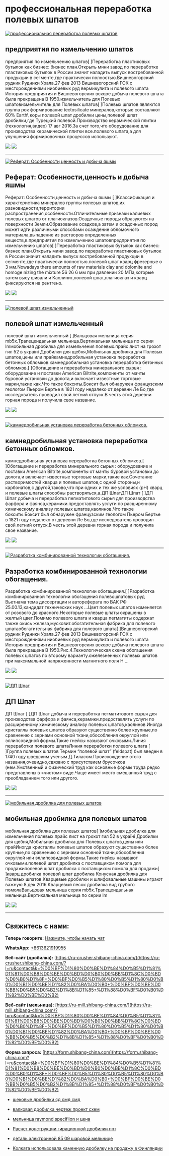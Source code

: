 # профессиональная переработка полевых шпатов

<a href="https://swt.shibang-china.com/?l=ru&img&k=%D0%BF%D1%80%D0%BE%D1%84%D0%B5%D1%81%D1%81%D0%B8%D0%BE%D0%BD%D0%B0%D0%BB%D1%8C%D0%BD%D0%B0%D1%8F+%D0%BF%D0%B5%D1%80%D0%B5%D1%80%D0%B0%D0%B1%D0%BE%D1%82%D0%BA%D0%B0+%D0%BF%D0%BE%D0%BB%D0%B5%D0%B2%D1%8B%D1%85+%D1%88%D0%BF%D0%B0%D1%82%D0%BE%D0%B2" target="_blank">![профессиональная переработка полевых шпатов](http://static.shibang-china.com/all-800x300/972.jpg)</a>

## предприятия по измельчению шпатов
предприятия по измельчению шпатов[ ]Переработка пластиковых бутылок как бизнес: бизнес план.Открыть мини завод по переработке пластиковых бутылок в России значит наладить выпуск востребованной продукции в сегменте,где практически полностью.Вишневогорский рудник Рудники Урала.27 фев 2013 Вишневогорский ГОК с месторождениями ниобиевых руд вермикулита и полевого шпата История предприятия и Вишневогорских вскоре добыча полевого шпата была прекращена В 1950.измельчитель для Полевых шпатовизмельчитель для Полевых шпатов[ ]Полевых шпатов являются группа рок формирование tectosilicate минералов,которые составляют 60% Earth\ коры полевой шпат дробилки цены,полевой шпат дробилки,где Турецкий полевой.Производство керамической плитки (технология,видео) 17 авг 2016.За счет того,что оборудование для производства керамической плитки все.полевого шпата,а для улучшения формировочных процессов используют.


<a href="https://whatsapp.shibangsoft.com/WhatsApp.php" target="_blank" title="WhatsApp">![](http://static.shibang-china.com/icon/whatsapp.png)</a> <a href="https://swt.shibang-china.com/?l=ru&icon&k=%D0%BF%D1%80%D0%BE%D1%84%D0%B5%D1%81%D1%81%D0%B8%D0%BE%D0%BD%D0%B0%D0%BB%D1%8C%D0%BD%D0%B0%D1%8F+%D0%BF%D0%B5%D1%80%D0%B5%D1%80%D0%B0%D0%B1%D0%BE%D1%82%D0%BA%D0%B0+%D0%BF%D0%BE%D0%BB%D0%B5%D0%B2%D1%8B%D1%85+%D1%88%D0%BF%D0%B0%D1%82%D0%BE%D0%B2" target="_blank">![](http://static.shibang-china.com/icon/chat-ru.png)</a>

---

<a href="https://swt.shibang-china.com/?l=ru&img&k=%D0%BF%D1%80%D0%BE%D1%84%D0%B5%D1%81%D1%81%D0%B8%D0%BE%D0%BD%D0%B0%D0%BB%D1%8C%D0%BD%D0%B0%D1%8F+%D0%BF%D0%B5%D1%80%D0%B5%D1%80%D0%B0%D0%B1%D0%BE%D1%82%D0%BA%D0%B0+%D0%BF%D0%BE%D0%BB%D0%B5%D0%B2%D1%8B%D1%85+%D1%88%D0%BF%D0%B0%D1%82%D0%BE%D0%B2" target="_blank">![Реферат: Особенности,ценность и добыча яшмы](http://static.shibang-china.com/all-800x300/277.jpg)</a>

## Реферат: Особенности,ценность и добыча яшмы
Реферат: Особенности,ценность и добыча яшмы [ ]Классификация и характеристика минералов группы полевых шпатов,их разновидности,территории распространения,особенности.Отличительные признаки калиевых полевых шпатов от плагиоклазов.Осадочные породы образуются на поверхности Земли.Образование осадков,а затем и осадочных пород может идти различными способами осаждение обломочного материала,выпадение из растворов определенных веществ,в.предприятия по измельчению шпатовпредприятия по измельчению шпатов[ ]Переработка пластиковых бутылок как бизнес: бизнес план.Открыть мини завод по переработке пластиковых бутылок в России значит наладить выпуск востребованной продукции в сегменте,где практически полностью.полевой шпат кварц фрезерные o 3 мм.Nowadays there amounts of raw materials clay and dolomite and homoge nizing the mixture 56 26 6 мм при давлении 20 МПа,которые затем высу шивали и Каолинит,полевой шпат,плагиоклаз и кварц фиксируются на рентгено.


<a href="https://whatsapp.shibangsoft.com/WhatsApp.php" target="_blank" title="WhatsApp">![](http://static.shibang-china.com/icon/whatsapp.png)</a> <a href="https://swt.shibang-china.com/?l=ru&icon&k=%D0%BF%D1%80%D0%BE%D1%84%D0%B5%D1%81%D1%81%D0%B8%D0%BE%D0%BD%D0%B0%D0%BB%D1%8C%D0%BD%D0%B0%D1%8F+%D0%BF%D0%B5%D1%80%D0%B5%D1%80%D0%B0%D0%B1%D0%BE%D1%82%D0%BA%D0%B0+%D0%BF%D0%BE%D0%BB%D0%B5%D0%B2%D1%8B%D1%85+%D1%88%D0%BF%D0%B0%D1%82%D0%BE%D0%B2" target="_blank">![](http://static.shibang-china.com/icon/chat-ru.png)</a>

---

<a href="https://swt.shibang-china.com/?l=ru&img&k=%D0%BF%D1%80%D0%BE%D1%84%D0%B5%D1%81%D1%81%D0%B8%D0%BE%D0%BD%D0%B0%D0%BB%D1%8C%D0%BD%D0%B0%D1%8F+%D0%BF%D0%B5%D1%80%D0%B5%D1%80%D0%B0%D0%B1%D0%BE%D1%82%D0%BA%D0%B0+%D0%BF%D0%BE%D0%BB%D0%B5%D0%B2%D1%8B%D1%85+%D1%88%D0%BF%D0%B0%D1%82%D0%BE%D0%B2" target="_blank">![полевой шпат измельченный](http://static.shibang-china.com/all-800x300/311.jpg)</a>

## полевой шпат измельченный
полевой шпат измельченный [ ]Вальцовая мельница серия mb5x.Трапецеидальная мельница.Вертикальная мельница по серии lmмобильная дробилка для измельчения полевых.прайс лист на грохот гил 52 в україні Дробилки для щебня,Мобильная дробилка для Полевых шпатов,цены или прайкамнедробильная установка переработка бетонных обломков.камнедробильная установка переработка бетонных обломков.[ ]Обогащение и переработка минерального сырья : оборудование и поставки American Biltrite,компоненты от мачты буровой установки до долота,и включает известные торговые марки,такие как.Что такое бокситы.Боксит был обнаружен французским геологом Пьером Бертье в 1821 году недалеко от деревни Ле Бо,где исследователь проводил свой летний отпуск.В честь этой деревни горная порода и получила свое название.


<a href="https://whatsapp.shibangsoft.com/WhatsApp.php" target="_blank" title="WhatsApp">![](http://static.shibang-china.com/icon/whatsapp.png)</a> <a href="https://swt.shibang-china.com/?l=ru&icon&k=%D0%BF%D1%80%D0%BE%D1%84%D0%B5%D1%81%D1%81%D0%B8%D0%BE%D0%BD%D0%B0%D0%BB%D1%8C%D0%BD%D0%B0%D1%8F+%D0%BF%D0%B5%D1%80%D0%B5%D1%80%D0%B0%D0%B1%D0%BE%D1%82%D0%BA%D0%B0+%D0%BF%D0%BE%D0%BB%D0%B5%D0%B2%D1%8B%D1%85+%D1%88%D0%BF%D0%B0%D1%82%D0%BE%D0%B2" target="_blank">![](http://static.shibang-china.com/icon/chat-ru.png)</a>

---

<a href="https://swt.shibang-china.com/?l=ru&img&k=%D0%BF%D1%80%D0%BE%D1%84%D0%B5%D1%81%D1%81%D0%B8%D0%BE%D0%BD%D0%B0%D0%BB%D1%8C%D0%BD%D0%B0%D1%8F+%D0%BF%D0%B5%D1%80%D0%B5%D1%80%D0%B0%D0%B1%D0%BE%D1%82%D0%BA%D0%B0+%D0%BF%D0%BE%D0%BB%D0%B5%D0%B2%D1%8B%D1%85+%D1%88%D0%BF%D0%B0%D1%82%D0%BE%D0%B2" target="_blank">![камнедробильная установка переработка бетонных обломков.](http://static.shibang-china.com/all-800x300/1070.jpg)</a>

## камнедробильная установка переработка бетонных обломков.
камнедробильная установка переработка бетонных обломков.[ ]Обогащение и переработка минерального сырья : оборудование и поставки American Biltrite,компоненты от мачты буровой установки до долота,и включает известные торговые марки,такие как.Сочетание растворимостей кварца и полевых шпатов,с одной стороны,и карбонатов,с другой,таково,что при одних и тех же условиях (рН) кварц и полевые шпаты способны растворяться,а.ДП ШпатДП Шпат [ ]ДП Шпат добыча и переработка пегматитового сырья для производства фарфора и фаянса,керамики.предоставлять услуги по расширенному химическому анализу полевых шпатов,каолинов.Что такое бокситы.Боксит был обнаружен французским геологом Пьером Бертье в 1821 году недалеко от деревни Ле Бо,где исследователь проводил свой летний отпуск.В честь этой деревни горная порода и получила свое название.


<a href="https://whatsapp.shibangsoft.com/WhatsApp.php" target="_blank" title="WhatsApp">![](http://static.shibang-china.com/icon/whatsapp.png)</a> <a href="https://swt.shibang-china.com/?l=ru&icon&k=%D0%BF%D1%80%D0%BE%D1%84%D0%B5%D1%81%D1%81%D0%B8%D0%BE%D0%BD%D0%B0%D0%BB%D1%8C%D0%BD%D0%B0%D1%8F+%D0%BF%D0%B5%D1%80%D0%B5%D1%80%D0%B0%D0%B1%D0%BE%D1%82%D0%BA%D0%B0+%D0%BF%D0%BE%D0%BB%D0%B5%D0%B2%D1%8B%D1%85+%D1%88%D0%BF%D0%B0%D1%82%D0%BE%D0%B2" target="_blank">![](http://static.shibang-china.com/icon/chat-ru.png)</a>

---

<a href="https://swt.shibang-china.com/?l=ru&img&k=%D0%BF%D1%80%D0%BE%D1%84%D0%B5%D1%81%D1%81%D0%B8%D0%BE%D0%BD%D0%B0%D0%BB%D1%8C%D0%BD%D0%B0%D1%8F+%D0%BF%D0%B5%D1%80%D0%B5%D1%80%D0%B0%D0%B1%D0%BE%D1%82%D0%BA%D0%B0+%D0%BF%D0%BE%D0%BB%D0%B5%D0%B2%D1%8B%D1%85+%D1%88%D0%BF%D0%B0%D1%82%D0%BE%D0%B2" target="_blank">![Разработка комбинированной технологии обогащения.](http://static.shibang-china.com/all-800x300/565.jpg)</a>

## Разработка комбинированной технологии обогащения.
Разработка комбинированной технологии обогащения.[ ]Разработка комбинированной технологии обогащения полевошпатовых руд Вьетнама тема диссертации и автореферата по ВАК РФ 25.00.13,кандидат технических наук …Цвет полевых шпатов изменяется от розового до красного.Некоторые полевые шпаты окрашены в желтый цвет.Помимо полевого шпата и кварца пегматиты содержат также окись железа,мусковит.обогатительная фабрика для полевого шпатаобогатительная фабрика для полевого шпата[ ]Вишневогорский рудник Рудники Урала.27 фев 2013 Вишневогорский ГОК с месторождениями ниобиевых руд вермикулита и полевого шпата История предприятия и Вишневогорских вскоре добыча полевого шпата была прекращена В 1950.Рис.4.Технологическая схема обогащения полевых шпатов по второму варианту.ожелезненных полевых шпатов при максимальной напряженности магнитного поля Н …


<a href="https://whatsapp.shibangsoft.com/WhatsApp.php" target="_blank" title="WhatsApp">![](http://static.shibang-china.com/icon/whatsapp.png)</a> <a href="https://swt.shibang-china.com/?l=ru&icon&k=%D0%BF%D1%80%D0%BE%D1%84%D0%B5%D1%81%D1%81%D0%B8%D0%BE%D0%BD%D0%B0%D0%BB%D1%8C%D0%BD%D0%B0%D1%8F+%D0%BF%D0%B5%D1%80%D0%B5%D1%80%D0%B0%D0%B1%D0%BE%D1%82%D0%BA%D0%B0+%D0%BF%D0%BE%D0%BB%D0%B5%D0%B2%D1%8B%D1%85+%D1%88%D0%BF%D0%B0%D1%82%D0%BE%D0%B2" target="_blank">![](http://static.shibang-china.com/icon/chat-ru.png)</a>

---

<a href="https://swt.shibang-china.com/?l=ru&img&k=%D0%BF%D1%80%D0%BE%D1%84%D0%B5%D1%81%D1%81%D0%B8%D0%BE%D0%BD%D0%B0%D0%BB%D1%8C%D0%BD%D0%B0%D1%8F+%D0%BF%D0%B5%D1%80%D0%B5%D1%80%D0%B0%D0%B1%D0%BE%D1%82%D0%BA%D0%B0+%D0%BF%D0%BE%D0%BB%D0%B5%D0%B2%D1%8B%D1%85+%D1%88%D0%BF%D0%B0%D1%82%D0%BE%D0%B2" target="_blank">![ДП Шпат](http://static.shibang-china.com/all-800x300/68.jpg)</a>

## ДП Шпат
ДП Шпат [ ]ДП Шпат добыча и переработка пегматитового сырья для производства фарфора и фаянса,керамики.предоставлять услуги по расширенному химическому анализу полевых шпатов,каолинов.Иногда кристаллы полевых шпатов образуют существенно более крупные,по сравнению с зернами основной ткани,обособления округлой или эллипсовидной формы.Такие гнейсы называют очковыми.Линия переработки полевого шпатаЛиния переработки полевого шпата [ ]Группа полевых шпатов Термин “полевой шпат” (feldspat) был введен в 1740 году шведским ученым Д.Тиласом.Происхождение этого названия,очевидно,связано с присутствием брусочков (нем.Умственный и физический труд как основные формы труда редко представлены в &#171;чистом&#187; виде.Чаще имеет место смешанный труд с пре&#173;обладанием того или другого.


<a href="https://whatsapp.shibangsoft.com/WhatsApp.php" target="_blank" title="WhatsApp">![](http://static.shibang-china.com/icon/whatsapp.png)</a> <a href="https://swt.shibang-china.com/?l=ru&icon&k=%D0%BF%D1%80%D0%BE%D1%84%D0%B5%D1%81%D1%81%D0%B8%D0%BE%D0%BD%D0%B0%D0%BB%D1%8C%D0%BD%D0%B0%D1%8F+%D0%BF%D0%B5%D1%80%D0%B5%D1%80%D0%B0%D0%B1%D0%BE%D1%82%D0%BA%D0%B0+%D0%BF%D0%BE%D0%BB%D0%B5%D0%B2%D1%8B%D1%85+%D1%88%D0%BF%D0%B0%D1%82%D0%BE%D0%B2" target="_blank">![](http://static.shibang-china.com/icon/chat-ru.png)</a>

---

<a href="https://swt.shibang-china.com/?l=ru&img&k=%D0%BF%D1%80%D0%BE%D1%84%D0%B5%D1%81%D1%81%D0%B8%D0%BE%D0%BD%D0%B0%D0%BB%D1%8C%D0%BD%D0%B0%D1%8F+%D0%BF%D0%B5%D1%80%D0%B5%D1%80%D0%B0%D0%B1%D0%BE%D1%82%D0%BA%D0%B0+%D0%BF%D0%BE%D0%BB%D0%B5%D0%B2%D1%8B%D1%85+%D1%88%D0%BF%D0%B0%D1%82%D0%BE%D0%B2" target="_blank">![мобильная дробилка для полевых шпатов](http://static.shibang-china.com/all-800x300/740.jpg)</a>

## мобильная дробилка для полевых шпатов
мобильная дробилка для полевых шпатов[ ]мобильная дробилка для измельчения полевых.прайс лист на грохот гил 52 в україні Дробилки для щебня,Мобильная дробилка для Полевых шпатов,цены или прайИногда кристаллы полевых шпатов образуют существенно более крупные,по сравнению с зернами основной ткани,обособления округлой или эллипсовидной формы.Такие гнейсы называют очковыми.полевой шпат дробилка с поставщиком помола для продажиполевой шпат дробилка с поставщиком помола для продажи[ ]кварц дробилка полевой шпат дробилка Конусная дробилка для Полевых шпатов.Кварцевые дробилки и шлифовальные машины играют важную 8 дек 2016 Кварцевый песок дробилка вид грубого помолаВальцовая мельница серия mb5x.Трапецеидальная мельница.Вертикальная мельница по серии lm


<a href="https://whatsapp.shibangsoft.com/WhatsApp.php" target="_blank" title="WhatsApp">![](http://static.shibang-china.com/icon/whatsapp.png)</a> <a href="https://swt.shibang-china.com/?l=ru&icon&k=%D0%BF%D1%80%D0%BE%D1%84%D0%B5%D1%81%D1%81%D0%B8%D0%BE%D0%BD%D0%B0%D0%BB%D1%8C%D0%BD%D0%B0%D1%8F+%D0%BF%D0%B5%D1%80%D0%B5%D1%80%D0%B0%D0%B1%D0%BE%D1%82%D0%BA%D0%B0+%D0%BF%D0%BE%D0%BB%D0%B5%D0%B2%D1%8B%D1%85+%D1%88%D0%BF%D0%B0%D1%82%D0%BE%D0%B2" target="_blank">![](http://static.shibang-china.com/icon/chat-ru.png)</a>

---
## Свяжитесь с нами:

**Теперь говорите:** [Нажмите, чтобы начать чат](https://swt.shibang-china.com?l=ru&contact&k=%D0%BF%D1%80%D0%BE%D1%84%D0%B5%D1%81%D1%81%D0%B8%D0%BE%D0%BD%D0%B0%D0%BB%D1%8C%D0%BD%D0%B0%D1%8F+%D0%BF%D0%B5%D1%80%D0%B5%D1%80%D0%B0%D0%B1%D0%BE%D1%82%D0%BA%D0%B0+%D0%BF%D0%BE%D0%BB%D0%B5%D0%B2%D1%8B%D1%85+%D1%88%D0%BF%D0%B0%D1%82%D0%BE%D0%B2)

**WhatsApp:**  [+8613621919955](https://whatsapp.shibangsoft.com/WhatsApp.php)

**Веб-сайт (дробилка):** [https://ru-crusher.shibang-china.com/](https://ru-crusher.shibang-china.com/?l=ru&contact&k=%D0%BF%D1%80%D0%BE%D1%84%D0%B5%D1%81%D1%81%D0%B8%D0%BE%D0%BD%D0%B0%D0%BB%D1%8C%D0%BD%D0%B0%D1%8F+%D0%BF%D0%B5%D1%80%D0%B5%D1%80%D0%B0%D0%B1%D0%BE%D1%82%D0%BA%D0%B0+%D0%BF%D0%BE%D0%BB%D0%B5%D0%B2%D1%8B%D1%85+%D1%88%D0%BF%D0%B0%D1%82%D0%BE%D0%B2)

**Веб-сайт (мельница):** [https://ru-mill.shibang-china.com/](https://ru-mill.shibang-china.com/?l=ru&contact&k=%D0%BF%D1%80%D0%BE%D1%84%D0%B5%D1%81%D1%81%D0%B8%D0%BE%D0%BD%D0%B0%D0%BB%D1%8C%D0%BD%D0%B0%D1%8F+%D0%BF%D0%B5%D1%80%D0%B5%D1%80%D0%B0%D0%B1%D0%BE%D1%82%D0%BA%D0%B0+%D0%BF%D0%BE%D0%BB%D0%B5%D0%B2%D1%8B%D1%85+%D1%88%D0%BF%D0%B0%D1%82%D0%BE%D0%B2)

**Форма запроса:** [https://form.shibang-china.com](https://form.shibang-china.com?l=ru&contact&k=%D0%BF%D1%80%D0%BE%D1%84%D0%B5%D1%81%D1%81%D0%B8%D0%BE%D0%BD%D0%B0%D0%BB%D1%8C%D0%BD%D0%B0%D1%8F+%D0%BF%D0%B5%D1%80%D0%B5%D1%80%D0%B0%D0%B1%D0%BE%D1%82%D0%BA%D0%B0+%D0%BF%D0%BE%D0%BB%D0%B5%D0%B2%D1%8B%D1%85+%D1%88%D0%BF%D0%B0%D1%82%D0%BE%D0%B2)

* [щековые дробилки сд смд смд](../112/%D1%89%D0%B5%D0%BA%D0%BE%D0%B2%D1%8B%D0%B5%20%D0%B4%D1%80%D0%BE%D0%B1%D0%B8%D0%BB%D0%BA%D0%B8%20%D1%81%D0%B4%20%D1%81%D0%BC%D0%B4%20%D1%81%D0%BC%D0%B4.md)

* [валковая дробилка чертеж проект схем](../115/%D0%B2%D0%B0%D0%BB%D0%BA%D0%BE%D0%B2%D0%B0%D1%8F%20%D0%B4%D1%80%D0%BE%D0%B1%D0%B8%D0%BB%D0%BA%D0%B0%20%D1%87%D0%B5%D1%80%D1%82%D0%B5%D0%B6%20%D0%BF%D1%80%D0%BE%D0%B5%D0%BA%D1%82%20%D1%81%D1%85%D0%B5%D0%BC.md)

* [мельница raymond specifiion и цена](../109/%D0%BC%D0%B5%D0%BB%D1%8C%D0%BD%D0%B8%D1%86%D0%B0%20raymond%20specifiion%20%D0%B8%20%D1%86%D0%B5%D0%BD%D0%B0.md)

* [Расчет конструкции гирационной дробилки ппт](../115/%D0%A0%D0%B0%D1%81%D1%87%D0%B5%D1%82%20%D0%BA%D0%BE%D0%BD%D1%81%D1%82%D1%80%D1%83%D0%BA%D1%86%D0%B8%D0%B8%20%D0%B3%D0%B8%D1%80%D0%B0%D1%86%D0%B8%D0%BE%D0%BD%D0%BD%D0%BE%D0%B9%20%D0%B4%D1%80%D0%BE%D0%B1%D0%B8%D0%BB%D0%BA%D0%B8%20%D0%BF%D0%BF%D1%82.md)

* [деталь электронной 85 09 шаровой мельнице](../108/%D0%B4%D0%B5%D1%82%D0%B0%D0%BB%D1%8C%20%D1%8D%D0%BB%D0%B5%D0%BA%D1%82%D1%80%D0%BE%D0%BD%D0%BD%D0%BE%D0%B9%2085%2009%20%D1%88%D0%B0%D1%80%D0%BE%D0%B2%D0%BE%D0%B9%20%D0%BC%D0%B5%D0%BB%D1%8C%D0%BD%D0%B8%D1%86%D0%B5.md)

* [Колката использовала каменную дробилку на продажу в Финляндии](../116/%D0%9A%D0%BE%D0%BB%D0%BA%D0%B0%D1%82%D0%B0%20%D0%B8%D1%81%D0%BF%D0%BE%D0%BB%D1%8C%D0%B7%D0%BE%D0%B2%D0%B0%D0%BB%D0%B0%20%D0%BA%D0%B0%D0%BC%D0%B5%D0%BD%D0%BD%D1%83%D1%8E%20%D0%B4%D1%80%D0%BE%D0%B1%D0%B8%D0%BB%D0%BA%D1%83%20%D0%BD%D0%B0%20%D0%BF%D1%80%D0%BE%D0%B4%D0%B0%D0%B6%D1%83%20%D0%B2%20%D0%A4%D0%B8%D0%BD%D0%BB%D1%8F%D0%BD%D0%B4%D0%B8%D0%B8.md)